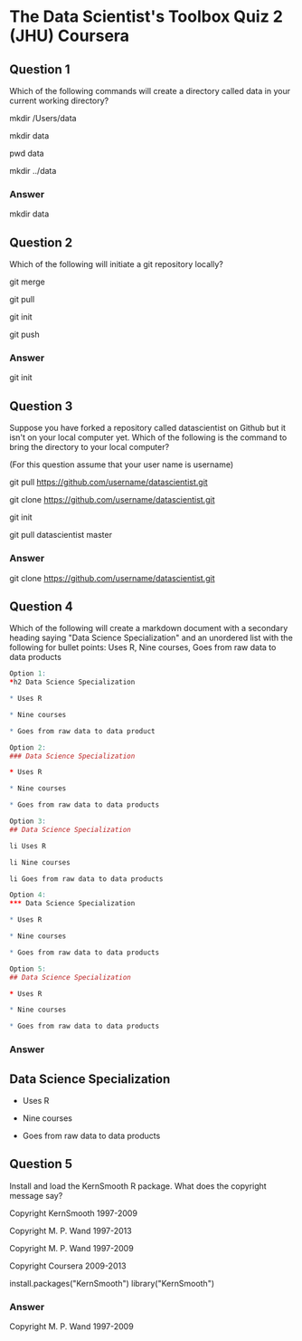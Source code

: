 # The Data Scientist's Toolbox Quiz 2 (JHU) Coursera

## Question 1

Which of the following commands will create a directory called data in your current working directory?

mkdir /Users/data

mkdir data

pwd data

mkdir ../data

### Answer

mkdir data

## Question 2 

Which of the following will initiate a git repository locally?

git merge

git pull

git init

git push

### Answer

git init

## Question 3 

Suppose you have forked a repository called datascientist on Github but it isn't on your local computer yet. Which of the following is the command to bring the directory to your local computer?

(For this question assume that your user name is username)

git pull https://github.com/username/datascientist.git

git clone https://github.com/username/datascientist.git

git init

git pull datascientist master

### Answer

git clone https://github.com/username/datascientist.git

## Question 4 

Which of the following will create a markdown document with a secondary heading saying "Data Science Specialization" and an unordered list with the following for bullet points: Uses R, Nine courses, Goes from raw data to data products

```R
Option 1: 
*h2 Data Science Specialization

* Uses R

* Nine courses

* Goes from raw data to data product
```

```R
Option 2:
### Data Science Specialization

* Uses R

* Nine courses

* Goes from raw data to data products
```

```R
Option 3:
## Data Science Specialization

li Uses R

li Nine courses

li Goes from raw data to data products
```

```R
Option 4:
*** Data Science Specialization

* Uses R

* Nine courses

* Goes from raw data to data products
```

```R
Option 5:
## Data Science Specialization

* Uses R

* Nine courses

* Goes from raw data to data products
```

### Answer

## Data Science Specialization

* Uses R

* Nine courses

* Goes from raw data to data products

## Question 5 
Install and load the KernSmooth R package. What does the copyright message say?

Copyright KernSmooth 1997-2009

Copyright M. P. Wand 1997-2013

Copyright M. P. Wand 1997-2009

Copyright Coursera 2009-2013

install.packages("KernSmooth")
library("KernSmooth")

### Answer

Copyright M. P. Wand 1997-2009
